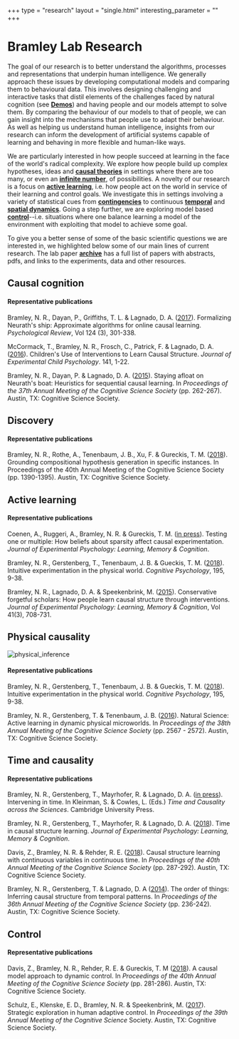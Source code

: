 +++
type =  "research"
layout = "single.html"
interesting_parameter = ""
+++

# Bramley Lab Research

The goal of our research is to better understand the algorithms, processes and representations that underpin human intelligence. We generally approach these issues by developing computational models and comparing them to behavioural data. This involves designing challenging and interactive tasks that distil elements of the challenges faced by natural cognition (see [**Demos**](/demo)) and having people and our models attempt to solve them.  By comparing the behaviour of our models to that of people, we can gain insight into the mechanisms that people use to adapt their behaviour. As well as helping us understand human intelligence, insights from our research can inform the development of artificial systems capable of learning and behaving in more flexible and human-like ways.

We are particularly interested in how people succeed at learning in the face of the world's radical complexity.  We explore how people build up complex hypotheses, ideas and [**causal theories**](#causal-cognition) in settings where there are too many, or even an [**infinite number**](#discovery), of possibilities.  A novelty of our research is a focus on [**active learning**](#active-learning), i.e. how people act on the world in service of their learning and control goals.  We investigate this in settings involving a variety of statistical cues from [**contingencies**](#causal-cognition) to continuous [**temporal**](#time-and-causality) and [**spatial dynamics**](#physical-causality).  Going a step further, we are exploring model based [**control**](#control)--i.e. situations where one balance learning a model of the environment with exploiting that model to achieve some goal.

To give you a better sense of some of the basic scientific questions we are interested in, we highlighted below some of our main lines of current research. The lab paper [**archive**](/publication) has a full list of papers with abstracts, pdfs, and links to the experiments, data and other resources.

## Causal cognition

<!-- ![local_causal_inference](../img/research/local_inference.jpg)*Figure 4 from blah blah* -->

#### Representative publications

Bramley, N. R., Dayan, P., Griffiths, T. L. & Lagnado, D. A. ([2017](../pdfs/bramley2017neurath.pdf)). Formalizing Neurath's ship: Approximate algorithms for online causal learning. *Psychological Review*, Vol 124 (3), 301-338.

McCormack, T., Bramley, N. R., Frosch, C., Patrick, F. & Lagnado, D. A. ([2016](../pdfs/mccormack2016children.pdf)). Children's Use of Interventions to Learn Causal Structure. *Journal of Experimental Child Psychology*. 141, 1-22.

Bramley, N. R., Dayan, P. & Lagnado, D. A. ([2015](../pdfs/bramley2015staying.pdf)). Staying afloat on Neurath's boat: Heuristics for sequential causal learning. In *Proceedings of the 37th Annual Meeting of the Cognitive Science Society* (pp. 262-267). Austin, TX: Cognitive Science Society. 

## Discovery

<!-- ![grammatical_inference](../img/research/grammar_inference.jpg)*Figure X from blah blah* -->

#### Representative publications

Bramley, N. R., Rothe, A., Tenenbaum, J. B., Xu, F. & Gureckis, T. M. ([2018](../pdfs/bramley2018zendo.pdf)). Grounding compositional hypothesis generation in specific instances. In Proceedings of the 40th Annual Meeting of the Cognitive Science Society (pp. 1390-1395). Austin, TX: Cognitive Science Society.

## Active learning


#### Representative publications

Coenen, A., Ruggeri, A., Bramley, N. R. & Gureckis, T. M. ([in press](../pdfs/coeneninrevisionsparsity.pdf)). Testing one or multiple: How beliefs about sparsity affect causal experimentation.  *Journal of Experimental Psychology: Learning, Memory & Cognition*.

Bramley, N. R., Gerstenberg, T., Tenenbaum, J. B. & Gueckis, T. M. ([2018](../pdfs/bramley2018physics.pdf)). Intuitive experimentation in the physical world. *Cognitive Psychology*, 195, 9-38.

Bramley, N. R., Lagnado, D. A. & Speekenbrink, M. ([2015](../pdfs/bramley2015fcs.pdf)). Conservative forgetful scholars: How people learn causal structure through interventions. *Journal of Experimental Psychology: Learning, Memory & Cognition*, Vol 41(3), 708-731. 

## Physical causality


![physical_inference](../img/research/physical_inference.jpg)

#### Representative publications

Bramley, N. R., Gerstenberg, T., Tenenbaum, J. B. & Gueckis, T. M. ([2018](../pdfs/bramley2018physics.pdf)). Intuitive experimentation in the physical world. *Cognitive Psychology*, 195, 9-38.

Bramley, N. R., Gerstenberg, T. & Tenenbaum, J. B. ([2016](../pdfs/bramley2016natural.pdf)). Natural Science: Active learning in dynamic physical microworlds. In *Proceedings of the 38th Annual Meeting of the Cognitive Science Society* (pp. 2567 - 2572). Austin, TX: Cognitive Science Society. 


## Time and causality


#### Representative publications

Bramley, N. R., Gerstenberg, T., Mayrhofer, R. & Lagnado, D. A. ([in press](../pdfs/bramley2018unifying.pdf)). Intervening in time. In Kleinman, S. & Cowles, L. (Eds.) *Time and Causality across the Sciences*. Cambridge University Press.

Bramley, N. R., Gerstenberg, T., Mayrhofer, R. & Lagnado, D. A. ([2018](../pdfs/bramley2018time.pdf)). Time in causal structure learning. *Journal of Experimental Psychology: Learning, Memory & Cognition*. 

Davis, Z., Bramley, N. R. & Rehder, R. E. ([2018](../pdfs/davis2018continuous.pdf)). Causal structure learning with continuous variables in continuous time. In *Proceedings of the 40th Annual Meeting of the Cognitive Science Society* (pp. 287-292). Austin, TX: Cognitive Science Society.

Bramley, N. R., Gerstenberg, T. & Lagnado, D. A ([2014](../pdfs/bramley2014order.pdf)). The order of things: Inferring causal structure from temporal patterns. In *Proceedings of the 36th Annual Meeting of the Cognitive Science Society* (pp. 236-242). Austin, TX: Cognitive Science Society.


## Control

#### Representative publications

Davis, Z., Bramley, N. R., Rehder, R. E. & Gureckis, T. M ([2018](../pdfs/davis2018control.pdf)). A causal model approach to dynamic control. In *Proceedings of the 40th Annual Meeting of the Cognitive Science Society* (pp. 281-286). Austin, TX: Cognitive Science Society.

Schulz, E., Klenske, E. D., Bramley, N. R. & Speekenbrink, M. ([2017](../pdfs/schulz2017strategic.pdf)). Strategic exploration in human adaptive control. In *Proceedings of the 39th Annual Meeting of the Cognitive Science* Society. Austin, TX: Cognitive Science Society.